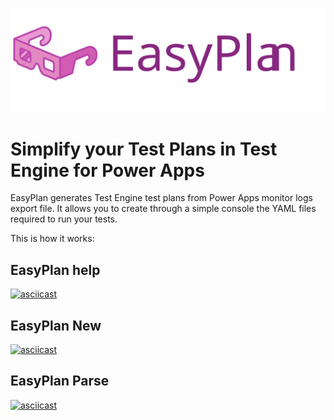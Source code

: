 ![EasyPlan logo](/Brand/easyplan-title.svg "EasyPlan Logo")

# Simplify your Test Plans in Test Engine for Power Apps
EasyPlan generates Test Engine test plans from Power Apps monitor logs export file. It allows you to create through a simple console the YAML files required to run your tests.

This is how it works:

## EasyPlan help
[![asciicast](https://asciinema.org/a/546597.svg)](https://asciinema.org/a/546597)

## EasyPlan New
[![asciicast](https://asciinema.org/a/546599.svg)](https://asciinema.org/a/546599)

## EasyPlan Parse
[![asciicast](https://asciinema.org/a/546600.svg)](https://asciinema.org/a/546600)
